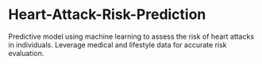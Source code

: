# Heart-Attack-Risk-Prediction
Predictive model using machine learning to assess the risk of heart attacks in individuals. Leverage medical and lifestyle data for accurate risk evaluation.
